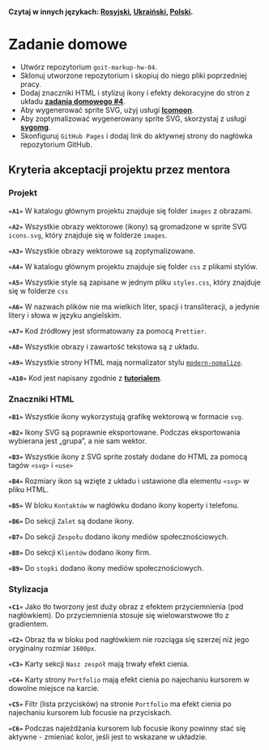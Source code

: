 **Czytaj w innych językach: [Rosyjski](README.md), [Ukraiński](README.ua.md),
[Polski](README.pl.md).**

# Zadanie domowe

- Utwórz repozytorium `goit-markup-hw-04`.
- Sklonuj utworzone repozytorium i skopiuj do niego pliki poprzedniej pracy.
- Dodaj znaczniki HTML i stylizuj ikony i efekty dekoracyjne do stron z układu
  [**zadania domowego #4**](<https://www.figma.com/file/oTYBECAN79dXy19hzWObO4/Web-Studio-(Version-2.1)?node-id=1%3A293>).
- Aby wygenerować sprite SVG, użyj usługi [**Icomoon**](https://icomoon.io/).
- Aby zoptymalizować wygenerowany sprite SVG, skorzystaj z usługi 
  [**svgomg**](https://jakearchibald.github.io/svgomg/).
- Skonfiguruj `GitHub Pages` i dodaj link do aktywnej strony do 
  nagłówka repozytorium GitHub. 

## Kryteria akceptacji projektu przez mentora

### Projekt

**`«A1»`** W katalogu głównym projektu znajduje się folder `images` z obrazami.

**`«A2»`** Wszystkie obrazy wektorowe (ikony) są gromadzone w sprite SVG `icons.svg`,
który znajduje się w folderze `images`.

**`«A3»`** Wszystkie obrazy wektorowe są zoptymalizowane.

**`«A4»`**  W katalogu głównym projektu znajduje się folder `css` z plikami stylów.

**`«A5»`** Wszystkie style są zapisane w jednym pliku `styles.css`, który znajduje się 
w folderze `css`

**`«A6»`** W nazwach plików nie ma wielkich liter, spacji i transliteracji, 
a jedynie litery i słowa w języku angielskim. 

**`«A7»`** Kod źródłowy jest sformatowany za pomocą `Prettier`.

**`«A8»`** Wszystkie obrazy i zawartość tekstowa są z układu.

**`«A9»`** Wszystkie strony HTML mają normalizator stylu 
[`modern-nomalize`](https://github.com/sindresorhus/modern-normalize).

**`«A10»`** Kod jest napisany zgodnie z
[**tutorialem**](http://sadcitizen.me/code-guide/).

### Znaczniki HTML

**`«B1»`** Wszystkie ikony wykorzystują grafikę wektorową w formacie `svg`.

**`«B2»`** Ikony SVG są poprawnie eksportowane. Podczas eksportowania wybierana 
jest „grupa”, a nie sam wektor. 

**`«B3»`** Wszystkie ikony z SVG sprite zostały dodane do HTML za pomocą tagów `<svg>` i
`<use>`

**`«B4»`** Rozmiary ikon są wzięte z układu i ustawione dla elementu `<svg>` w 
pliku HTML.

**`«B5»`** W bloku `Kontaktów` w nagłówku dodano ikony koperty i telefonu. 

**`«B6»`** Do sekcji `Zalet` są dodane ikony.

**`«B7»`** Do sekcji `Zespołu` dodano ikony mediów społecznościowych. 

**`«B8»`** Do sekcji `Klientów` dodano ikony firm.

**`«B9»`** Do `stopki` dodano ikony mediów społecznościowych. 

### Stylizacja

**`«C1»`** Jako tło tworzony jest duży obraz z efektem przyciemnienia (pod 
nagłówkiem). Do przyciemnienia stosuje się wielowarstwowe tło z gradientem. 

**`«C2»`** Obraz tła w bloku pod nagłówkiem nie rozciąga się szerzej niż jego 
oryginalny rozmiar `1600рх`.

**`«C3»`** Karty sekcji `Nasz zespół` mają trwały efekt cienia. 

**`«C4»`** Karty strony `Portfolio` mają efekt cienia po najechaniu kursorem w 
dowolne miejsce na karcie. 

**`«C5»`** Filtr (lista przycisków) na stronie `Portfolio` ma efekt cienia po 
najechaniu kursorem lub focusie na przyciskach. 

**`«C6»`** Podczas najeżdżania kursorem lub focusie ikony powinny stać się aktywne -
zmieniać kolor, jeśli jest to wskazane w układzie. 
